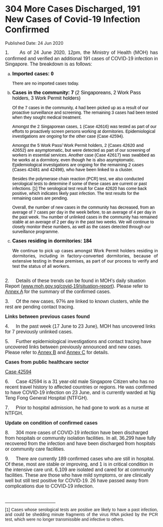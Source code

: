 <html>
    <meta http-equiv="Content-Type" content="text/html; charset=utf-8"/>
    <meta charset="utf-8"/>
    <title>304 More Cases Discharged, 191 New Cases of Covid-19 Infection Confirmed</title>
    <body><h1>304 More Cases Discharged, 191 New Cases of Covid-19 Infection Confirmed</h1>
    <p>Published Date: 24 Jun 2020</p> <p style="text-align: justify;"><span><span><span style="font-size: 12pt; font-family: Arial;">1.&nbsp; &nbsp; &nbsp;As of 24 June 2020, 12pm, the Ministry of Health (MOH) has confirmed and verified an additional </span></span></span><span><span><span><span style="font-size: 12pt;">191 </span></span></span></span><span><span><span><span style="font-size: 12pt; font-family: Arial;">cases of COVID-19 infection in Singapore</span></span></span></span><span><span><span style="font-size: 12pt; font-family: Arial;">. The breakdown is as follows:</span></span></span><span style="font-family: Arial, sans-serif; font-size: 12pt;"></span></p> <ol style="list-style-type: lower-alpha;"><li><span><span><strong><span style="color: windowtext; font-size: 12pt; font-family: Arial, sans-serif;">Imported cases: 0</span></strong></span></span><p><span><span><span><span style="color: windowtext; font-family: Arial, sans-serif;">There are no imported cases today.</span></span></span></span><span style="color: windowtext; font-family: Arial, sans-serif; font-size: 12pt;"></span></p></li><li><span><span><span><span><strong><span style="color: windowtext; font-size: 12pt; font-family: Arial, sans-serif;">Cases in the community: 7 </span></strong></span></span></span></span><span><span><span><span><span><span style="color: windowtext; font-size: 12pt; font-family: Arial, sans-serif;">(2 Singaporeans, 2 Work Pass holders, 3 Work Permit holders)</span></span></span></span></span></span><p><span><span><span><span><span><span><span><span><span style="color: windowtext; font-family: Arial, sans-serif;">Of the 7 cases in the community, 4 had been picked up as a result of our proactive surveillance and screening. The remaining 3 cases had been tested when they sought medical treatment.</span></span></span></span></span></span></span></span></span><span style="color: windowtext; font-family: Arial, sans-serif;"></span></p><p><span><span><span><span><span><span><span><span><span><span class="null1"><span style="color: windowtext; font-family: Arial, sans-serif;">Amongst the 2 Singaporean cases, 1 (Case 42616) </span></span></span></span></span></span></span></span></span></span></span><span><span><span><span><span><span><span><span><span><span style="color: windowtext; font-family: Arial, sans-serif;">was </span></span></span></span></span></span></span></span></span></span><span><span><span><span><span><span><span><span><span><span style="color: windowtext; font-family: Arial, sans-serif;">tested as part of our efforts to proactively screen persons working at dormitories. Epidemiological investigations are ongoing for the other case (Case </span></span></span></span></span></span></span></span></span></span><span><span><span><span><span><span><span><span><span><span style="color: windowtext; font-family: Arial, sans-serif;">42594).</span></span></span></span></span></span></span></span></span></span><span style="font-family: Arial, sans-serif;"></span></p><p><span><span><span><span><span><span><span><span><span><span style="color: windowtext; font-family: Arial, sans-serif;">Amongst the 5 Work Pass/ Work Permit holders, 2 (Cases </span></span></span></span></span></span></span></span></span></span><span><span><span><span><span><span><span><span><span><span style="color: black; font-size: 11pt; font-family: Arial, sans-serif;">42620 and 42652) are asymptomatic, but were </span></span></span></span></span></span></span></span></span></span><span><span><span><span><span><span><span><span><span><span style="color: windowtext; font-family: Arial, sans-serif;">detected as part of our screening of workers in essential services. Another case (Case </span></span></span></span></span></span></span></span></span></span><span><span><span><span><span><span><span><span><span><span style="color: black; font-size: 11pt; font-family: Arial, sans-serif;">42617) was swabbed as he works at a dormitory, even though he is also asymptomatic. </span></span></span></span></span></span></span></span></span></span><span><span><span><span><span><span><span><span><span><span style="color: windowtext; font-family: Arial, sans-serif;">Epidemiological investigations are ongoing</span></span></span></span></span></span></span></span></span></span><span><span><span><span><span><span><span><span><span><span style="color: black; font-size: 11pt; font-family: Arial, sans-serif;"> for the remaining 2 cases (Cases 42481 and 42498), who have been linked to a cluster.</span></span></span></span></span></span></span></span></span></span><span style="color: windowtext; font-family: Arial, sans-serif;"></span></p><p><span><span><span><span><span><span><span><span><span><span style="color: black; font-family: Arial, sans-serif;">Besides the polymerase chain reaction (PCR) test, </span></span></span></span></span></span></span></span></span></span><span><span><span><span><span><span><span><span><span><span style="color: windowtext; font-family: Arial, sans-serif;">we also conducted serological tests to determine if some of these cases are current or past </span></span></span></span></span></span></span></span></span></span><span><span><span><span><span><span><span><span><span><span style="color: black; font-family: Arial, sans-serif;">infections. [1] T</span><span style="color: windowtext; font-family: Arial, sans-serif;">he serological test result for Case </span></span></span></span></span></span></span></span></span></span><span><span><span><span><span><span><span><span><span><span style="color: windowtext; font-family: Arial, sans-serif;">42620 </span></span></span></span></span></span></span></span></span></span><span><span><span><span><span><span><span><span><span><span style="color: windowtext; font-family: Arial, sans-serif;">has come back positive, which indicates likely past infection. The test results for the remaining cases are pending.</span></span></span></span></span></span></span></span></span></span></p><p><span><span><span><span><span><span><span><span style="color: windowtext; font-family: Arial, sans-serif;">Overall, the number of new cases in the community has decreased, from an average of 7 cases per day in the week before, to an average of 4 per day in the past week.</span></span></span></span></span></span></span></span><span><span><span><span><span><span><span style="color: windowtext; font-family: Arial, sans-serif;"> </span></span></span></span></span></span></span><span><span><span><span><span><span><span style="color: windowtext; font-size: 10pt; font-family: Arial, sans-serif;">The </span></span></span></span></span></span></span><span><span><span><span><span><span><span style="color: windowtext; font-family: Arial, sans-serif;">number of unlinked cases in the community has remained stable at an average of 2 per day in the past two weeks.&nbsp;</span></span></span></span></span></span></span><span><span><span><span><span><span style="color: windowtext; font-family: Arial, sans-serif;">We will continue to closely monitor these numbers, as well as the cases detected through our surveillance programme.</span></span></span></span></span></span></p></li><li><span><span><span><strong><span style="color: windowtext; font-size: 12pt; font-family: Arial, sans-serif;">Cases residing in dormitories: 184</span></strong></span></span></span></li></ol> <p style="margin: 0cm 0cm 0.0001pt 18pt; text-align: justify;"><span><span><span><span style="color: windowtext;">We continue to pick up cases amongst Work Permit holders residing in dormitories, including in factory-converted dormitories, because of extensive testing in these premises, as part of our process to verify and test the status of all workers.<br><br> </span></span></span></span></p> <p><span><span><span><span style="font-size: 12pt; font-family: Arial, sans-serif;"></span></span></span></span><span style="font-size: 12pt; font-family: Arial, sans-serif;">2.&nbsp; &nbsp; &nbsp;Details of these trends can be found in MOH’s daily situation Report</span><span style="font-size: 12pt; font-family: Arial, sans-serif;"> (</span><a href="http://www.moh.gov.sg/covid-19/situation-report"><span style="font-size: 12pt; font-family: Arial, sans-serif;">www.moh.gov.sg/covid-19/situation-report</span></a><span style="font-size: 12pt; font-family: Arial, sans-serif;">). Please refer to <u><a href="/docs/librariesprovider5/default-document-library/annex-a24de47bbd62c4b6abe30a4f16ed524c7.pdf?sfvrsn=ab16427a_0" title="Annex A">Annex A</a></u> for the summary of the confirmed cases.</span><span style="font-family: Arial, sans-serif; font-size: 12pt;"></span></p><p><span><span><span><span style="font-size: 12pt; font-family: Arial, sans-serif;">3.&nbsp; &nbsp; &nbsp;Of the new cases, 97% are linked to known clusters, while the rest are pending contact tracing.</span></span></span></span></p><p><strong><span style="font-size: 12pt; font-family: Arial, sans-serif;">Links between previous cases found</span></strong><span style="font-family: Arial, sans-serif; font-size: 12pt;"></span></p><p><span><span><span><span><span style="font-size: 12pt; font-family: Arial, sans-serif;">4.&nbsp; &nbsp; &nbsp;In the past week (17 June to 23 June), MOH has uncovered links for 7 previously unlinked case</span></span></span></span></span><span><span><span><span><span style="font-size: 12pt; font-family: Arial, sans-serif;">s.</span></span></span></span></span><span style="font-family: Arial, sans-serif; font-size: 12pt;"></span></p><p><span><span><span><span><span style="font-size: 12pt; font-family: Arial, sans-serif;">5.&nbsp; &nbsp; &nbsp;Further epidemiological investigations and contact tracing have uncovered links between previously announced and new cases. Please refer to <u><a href="/docs/librariesprovider5/default-document-library/annex-b7119bb6ab7074f49b5e59f7bcf913677.pdf?sfvrsn=9b6d87fb_0" title="Annex B">Annex B</a></u> and <u><a href="/docs/librariesprovider5/default-document-library/annex-cc3843684c10e4a12ad0cb19ff71a0e4e.pdf?sfvrsn=247b73d9_0" title="Annex C">Annex C</a></u> for details.</span></span></span></span></span></p><p><strong><span style="font-size: 12pt; font-family: Arial, sans-serif;">Cases from public healthcare sector</span></strong><span style="font-family: Arial, sans-serif; font-size: 12pt;"></span></p><p><u><span style="font-size: 12pt; font-family: Arial, sans-serif;">Case 42594</span></u><span style="font-family: Arial, sans-serif; font-size: 12pt;"></span></p><p><span style="font-size: 12pt; font-family: Arial, sans-serif;">6.&nbsp; &nbsp; &nbsp;Case 42594 is a 31 year-old male Singapore Citizen who has no recent travel history to affected countries or regions. He was confirmed to have COVID-19 infection on 23 June, and is currently warded at Ng Teng Fong General Hospital (NTFGH).</span><span style="font-family: Arial, sans-serif; font-size: 12pt;"></span></p><p><span style="font-size: 12pt; font-family: Arial, sans-serif;">7.&nbsp; &nbsp; &nbsp;Prior to hospital admission, he had gone to work as a nurse at NTFGH.</span><strong><span style="font-size: 12pt; font-family: Arial, sans-serif;"></span></strong></p><p><strong><span style="font-size: 12pt; font-family: Arial, sans-serif;">Update on condition of confirmed cases</span></strong><span style="font-family: Arial, sans-serif; font-size: 12pt;"></span></p><p><span style="font-size: 12pt; font-family: Arial, sans-serif;">8.&nbsp; &nbsp; &nbsp;304 more cases of COVID-19 infection have been discharged from hospitals or community isolation facilities. In all, 36,299 have fully recovered from the infection and have been discharged from hospitals or community care facilities.</span></p><p><span style="font-size: 12pt; font-family: Arial, sans-serif;">9.&nbsp; &nbsp; &nbsp;There are currently 189 confirmed cases who are still in hospital. Of these, most are stable or improving, and 1 is in critical condition in the intensive care unit. 6,109 are isolated and cared for at community facilities. These are those who have mild symptoms, or are clinically well but still test positive for COVID-19. 26 have passed away from complications due to COVID-19 infection. </span></p> <div><br clear="all"> <hr align="left" size="1" width="33%"> <div id="ftn1"> <p style="text-align: justify;"><span style="font-family: Arial, sans-serif;">[1] Cases whose serological tests are positive are likely to have a past infection, and could be shedding minute fragments of the virus RNA picked by the PCR test, which were no longer transmissible and infective to others.</span></p> </div> </div></body>
</html>